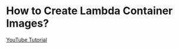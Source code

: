 # How to Create Lambda Container Images?

[YouTube Tutorial](https://antonputra.com/how-to-create-lambda-container-images/)
